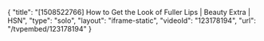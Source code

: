 {
    "title": "[1508522766] How to Get the Look of Fuller Lips | Beauty Extra | HSN",
    "type": "solo",
    "layout": "iframe-static",
    "videoId": "123178194",
    "url": "\/tvpembed\/123178194"
}
